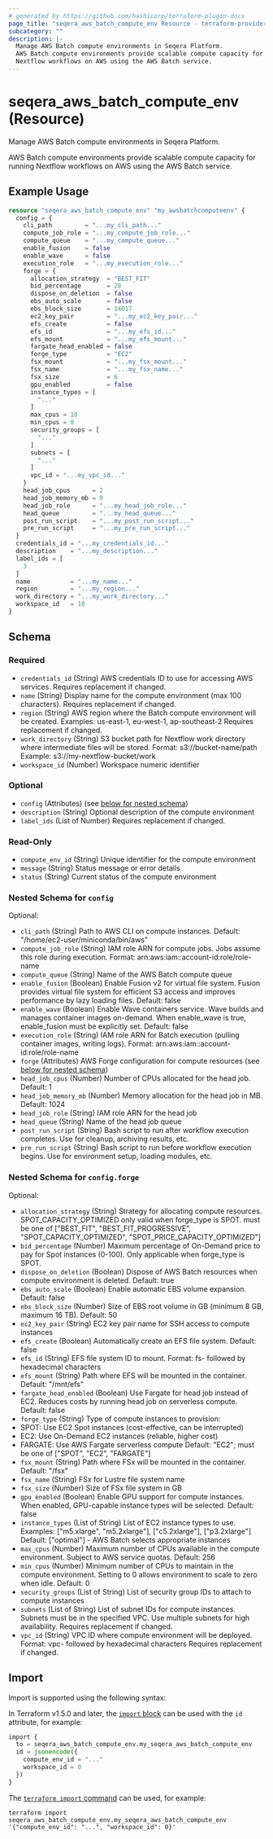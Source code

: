 ```yaml
---
# generated by https://github.com/hashicorp/terraform-plugin-docs
page_title: "seqera_aws_batch_compute_env Resource - terraform-provider-seqera"
subcategory: ""
description: |-
  Manage AWS Batch compute environments in Seqera Platform.
  AWS Batch compute environments provide scalable compute capacity for running
  Nextflow workflows on AWS using the AWS Batch service.
---
```


# seqera_aws_batch_compute_env (Resource)

Manage AWS Batch compute environments in Seqera Platform.

AWS Batch compute environments provide scalable compute capacity for running
Nextflow workflows on AWS using the AWS Batch service.

## Example Usage

```terraform
resource "seqera_aws_batch_compute_env" "my_awsbatchcomputeenv" {
  config = {
    cli_path         = "...my_cli_path..."
    compute_job_role = "...my_compute_job_role..."
    compute_queue    = "...my_compute_queue..."
    enable_fusion    = false
    enable_wave      = false
    execution_role   = "...my_execution_role..."
    forge = {
      allocation_strategy  = "BEST_FIT"
      bid_percentage       = 28
      dispose_on_deletion  = false
      ebs_auto_scale       = false
      ebs_block_size       = 14017
      ec2_key_pair         = "...my_ec2_key_pair..."
      efs_create           = false
      efs_id               = "...my_efs_id..."
      efs_mount            = "...my_efs_mount..."
      fargate_head_enabled = false
      forge_type           = "EC2"
      fsx_mount            = "...my_fsx_mount..."
      fsx_name             = "...my_fsx_name..."
      fsx_size             = 6
      gpu_enabled          = false
      instance_types = [
        "..."
      ]
      max_cpus = 10
      min_cpus = 0
      security_groups = [
        "..."
      ]
      subnets = [
        "..."
      ]
      vpc_id = "...my_vpc_id..."
    }
    head_job_cpus      = 2
    head_job_memory_mb = 9
    head_job_role      = "...my_head_job_role..."
    head_queue         = "...my_head_queue..."
    post_run_script    = "...my_post_run_script..."
    pre_run_script     = "...my_pre_run_script..."
  }
  credentials_id = "...my_credentials_id..."
  description    = "...my_description..."
  label_ids = [
    3
  ]
  name           = "...my_name..."
  region         = "...my_region..."
  work_directory = "...my_work_directory..."
  workspace_id   = 10
}
```

<!-- schema generated by tfplugindocs -->
## Schema

### Required

- `credentials_id` (String) AWS credentials ID to use for accessing AWS services. Requires replacement if changed.
- `name` (String) Display name for the compute environment (max 100 characters). Requires replacement if changed.
- `region` (String) AWS region where the Batch compute environment will be created.
Examples: us-east-1, eu-west-1, ap-southeast-2
Requires replacement if changed.
- `work_directory` (String) S3 bucket path for Nextflow work directory where intermediate files will be stored.
Format: s3://bucket-name/path
Example: s3://my-nextflow-bucket/work
- `workspace_id` (Number) Workspace numeric identifier

### Optional

- `config` (Attributes) (see [below for nested schema](#nestedatt--config))
- `description` (String) Optional description of the compute environment
- `label_ids` (List of Number) Requires replacement if changed.

### Read-Only

- `compute_env_id` (String) Unique identifier for the compute environment
- `message` (String) Status message or error details
- `status` (String) Current status of the compute environment

<a id="nestedatt--config"></a>
### Nested Schema for `config`

Optional:

- `cli_path` (String) Path to AWS CLI on compute instances. Default: "/home/ec2-user/miniconda/bin/aws"
- `compute_job_role` (String) IAM role ARN for compute jobs. Jobs assume this role during execution.
Format: arn:aws:iam::account-id:role/role-name
- `compute_queue` (String) Name of the AWS Batch compute queue
- `enable_fusion` (Boolean) Enable Fusion v2 for virtual file system. Fusion provides virtual file system
for efficient S3 access and improves performance by lazy loading files.
Default: false
- `enable_wave` (Boolean) Enable Wave containers service. Wave builds and manages container images on-demand.
When enable_wave is true, enable_fusion must be explicitly set.
Default: false
- `execution_role` (String) IAM role ARN for Batch execution (pulling container images, writing logs).
Format: arn:aws:iam::account-id:role/role-name
- `forge` (Attributes) AWS Forge configuration for compute resources (see [below for nested schema](#nestedatt--config--forge))
- `head_job_cpus` (Number) Number of CPUs allocated for the head job. Default: 1
- `head_job_memory_mb` (Number) Memory allocation for the head job in MB. Default: 1024
- `head_job_role` (String) IAM role ARN for the head job
- `head_queue` (String) Name of the head job queue
- `post_run_script` (String) Bash script to run after workflow execution completes.
Use for cleanup, archiving results, etc.
- `pre_run_script` (String) Bash script to run before workflow execution begins.
Use for environment setup, loading modules, etc.

<a id="nestedatt--config--forge"></a>
### Nested Schema for `config.forge`

Optional:

- `allocation_strategy` (String) Strategy for allocating compute resources.
SPOT_CAPACITY_OPTIMIZED only valid when forge_type is SPOT.
must be one of ["BEST_FIT", "BEST_FIT_PROGRESSIVE", "SPOT_CAPACITY_OPTIMIZED", "SPOT_PRICE_CAPACITY_OPTIMIZED"]
- `bid_percentage` (Number) Maximum percentage of On-Demand price to pay for Spot instances (0-100).
Only applicable when forge_type is SPOT.
- `dispose_on_deletion` (Boolean) Dispose of AWS Batch resources when compute environment is deleted. Default: true
- `ebs_auto_scale` (Boolean) Enable automatic EBS volume expansion. Default: false
- `ebs_block_size` (Number) Size of EBS root volume in GB (minimum 8 GB, maximum 16 TB). Default: 50
- `ec2_key_pair` (String) EC2 key pair name for SSH access to compute instances
- `efs_create` (Boolean) Automatically create an EFS file system. Default: false
- `efs_id` (String) EFS file system ID to mount.
Format: fs- followed by hexadecimal characters
- `efs_mount` (String) Path where EFS will be mounted in the container. Default: "/mnt/efs"
- `fargate_head_enabled` (Boolean) Use Fargate for head job instead of EC2.
Reduces costs by running head job on serverless compute.
Default: false
- `forge_type` (String) Type of compute instances to provision:
- SPOT: Use EC2 Spot instances (cost-effective, can be interrupted)
- EC2: Use On-Demand EC2 instances (reliable, higher cost)
- FARGATE: Use AWS Fargate serverless compute
Default: "EC2"; must be one of ["SPOT", "EC2", "FARGATE"]
- `fsx_mount` (String) Path where FSx will be mounted in the container. Default: "/fsx"
- `fsx_name` (String) FSx for Lustre file system name
- `fsx_size` (Number) Size of FSx file system in GB
- `gpu_enabled` (Boolean) Enable GPU support for compute instances.
When enabled, GPU-capable instance types will be selected.
Default: false
- `instance_types` (List of String) List of EC2 instance types to use.
Examples: ["m5.xlarge", "m5.2xlarge"], ["c5.2xlarge"], ["p3.2xlarge"]
Default: ["optimal"] - AWS Batch selects appropriate instances
- `max_cpus` (Number) Maximum number of CPUs available in the compute environment.
Subject to AWS service quotas.
Default: 256
- `min_cpus` (Number) Minimum number of CPUs to maintain in the compute environment.
Setting to 0 allows environment to scale to zero when idle.
Default: 0
- `security_groups` (List of String) List of security group IDs to attach to compute instances
- `subnets` (List of String) List of subnet IDs for compute instances.
Subnets must be in the specified VPC. Use multiple subnets for high availability.
Requires replacement if changed.
- `vpc_id` (String) VPC ID where compute environment will be deployed.
Format: vpc- followed by hexadecimal characters
Requires replacement if changed.

## Import

Import is supported using the following syntax:

In Terraform v1.5.0 and later, the [`import` block](https://developer.hashicorp.com/terraform/language/import) can be used with the `id` attribute, for example:

```terraform
import {
  to = seqera_aws_batch_compute_env.my_seqera_aws_batch_compute_env
  id = jsonencode({
    compute_env_id = "..."
    workspace_id = 0
  })
}
```

The [`terraform import` command](https://developer.hashicorp.com/terraform/cli/commands/import) can be used, for example:

```shell
terraform import seqera_aws_batch_compute_env.my_seqera_aws_batch_compute_env '{"compute_env_id": "...", "workspace_id": 0}'
```
